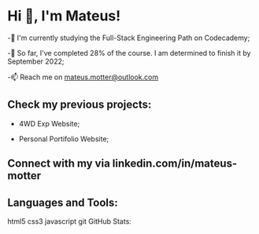  # Hi 👋, I'm Mateus!

 
 -🔭 I'm currently studying the Full-Stack Engineering Path on Codecademy;
 
 -🌱 So far, I've completed 28% of the course. I am determined to finish it by September 2022;
 
 -📫 Reach me on mateus.motter@outlook.com
 
 ## Check my previous projects:
 
 - 4WD Exp Website;
 
 - Personal Portifolio Website;
 
 ## Connect with my via linkedin.com/in/mateus-motter
 
 ## Languages and Tools:

 html5  css3  javascript git 
GitHub Stats:


